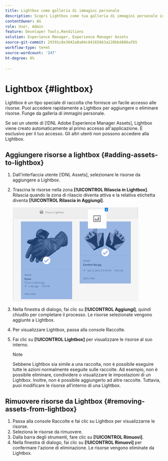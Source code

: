 ```yaml
---
title: Lightbox come galleria di immagini personale
description: Scopri Lightbox come tua galleria di immagini personale in Adobe Experience Manager Assets.
contentOwner: AG
role: User, Admin
feature: Developer Tools,Renditions
solution: Experience Manager, Experience Manager Assets
source-git-commit: 29391c8e3042a8a04c64165663a228bb4886afb5
workflow-type: tm+mt
source-wordcount: '247'
ht-degree: 0%

---
```


# Lightbox {#lightbox}

Lightbox è un tipo speciale di raccolta che fornisce un facile accesso alle risorse. Puoi accedere rapidamente a Lightbox per aggiungere o eliminare risorse. Funge da galleria di immagini personale.

Se sei un utente di [!DNL Adobe Experience Manager Assets], Lightbox viene creato automaticamente al primo accesso all&#39;applicazione. È esclusivo per il tuo accesso. Gli altri utenti non possono accedere alla Lightbox.

## Aggiungere risorse a lightbox {#adding-assets-to-lightbox}

1. Dall&#39;interfaccia utente [!DNL Assets], selezionare le risorse da aggiungere a Lightbox.
1. Trascina le risorse nella zona **[!UICONTROL Rilascia in Lightbox]**. Rilascia quando la zona di rilascio diventa attiva e la relativa etichetta diventa **[!UICONTROL Rilascia in Aggiungi]**.

   ![aggiungi_a_lightbox](assets/add_to_lightbox.png)

1. Nella finestra di dialogo, fai clic su **[!UICONTROL Aggiungi]**, quindi chiudilo per completare il processo. Le risorse selezionate vengono aggiunte a Lightbox.
1. Per visualizzare Lightbox, passa alla console Raccolte.
1. Fai clic su **[!UICONTROL Lightbox]** per visualizzare le risorse al suo interno.

   >[!NOTE]
   >
   >Sebbene Lightbox sia simile a una raccolta, non è possibile eseguire tutte le azioni normalmente eseguite sulle raccolte. Ad esempio, non è possibile eliminare, condividere o visualizzare le impostazioni di un Lightbox. Inoltre, non è possibile aggiungerlo ad altre raccolte. Tuttavia, puoi modificare le risorse all’interno di una Lightbox.

## Rimuovere risorse da Lightbox {#removing-assets-from-lightbox}

1. Passa alla console Raccolte e fai clic su Lightbox per visualizzarne le risorse.
1. Seleziona le risorse da rimuovere.
1. Dalla barra degli strumenti, fare clic su **[!UICONTROL Rimuovi]**.
1. Nella finestra di dialogo, fai clic su **[!UICONTROL Rimuovi]** per confermare l&#39;azione di eliminazione. Le risorse vengono eliminate da Lightbox.
